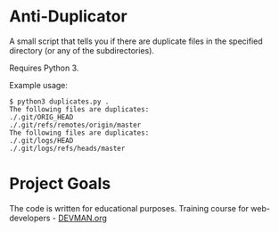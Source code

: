 # Anti-Duplicator

A small script that tells you if there are duplicate files in the specified directory (or any of the subdirectories).

Requires Python 3.

Example usage:
```
$ python3 duplicates.py .
The following files are duplicates:
./.git/ORIG_HEAD
./.git/refs/remotes/origin/master
The following files are duplicates:
./.git/logs/HEAD
./.git/logs/refs/heads/master
```

# Project Goals

The code is written for educational purposes. Training course for web-developers - [DEVMAN.org](https://devman.org)
